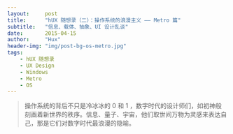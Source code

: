 ```yaml
---
layout:     post
title:      "hUX 随想录（二）：操作系统的浪漫主义 —— Metro 篇"
subtitle:   "信息、载体、抽象、UI 设计乱谈"
date:       2015-04-15
author:     "Hux"
header-img: "img/post-bg-os-metro.jpg"
tags:
    - hUX 随想录
    - UX Design
    - Windows
    - Metro
    - OS
---
```



> 操作系统的背后不只是冷冰冰的 0 和 1 ，数字时代的设计师们，如初神般刻画着新世界的秩序。信息、量子、宇宙，他们取世间万物为灵感来表达自己，那是它们对数字时代最浪漫的隐喻。
